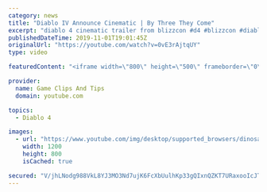 ```yaml
---
category: news
title: "Diablo IV Announce Cinematic | By Three They Come"
excerpt: "diablo 4 cinematic trailer from blizzcon #d4 #blizzcon #diablo."
publishedDateTime: 2019-11-01T19:01:45Z
originalUrl: "https://youtube.com/watch?v=0vE3rAjtqUY"
type: video

featuredContent: "<iframe width=\"800\" height=\"500\" frameborder=\"0\" src=\"https://www.youtube.com/embed/0vE3rAjtqUY\" allow=\"accelerometer; autoplay; encrypted-media; gyroscope; picture-in-picture\" allowfullscreen></iframe>"

provider:
  name: Game Clips And Tips
  domain: youtube.com

topics:
  - Diablo 4

images:
  - url: "https://www.youtube.com/img/desktop/supported_browsers/dinosaur.png"
    width: 1200
    height: 800
    isCached: true

secured: "V/jhLNodg988VkL8YJ3MO3Nd7ujK6FcXbUulhKp33gQIxnQZKT7URaxooIcJT5VDPut4paXtKMbqCyH3k3/G0zHW4lDzI+WzuBy7R2yL1lyvO0Ee5gnHOIvpj6mCeC5Hi/IZNqAfSqpM0PL2F1AtDpuXbKvQl1yKWeD9xJ2zGe+t1r82Ex9c8xCq+tQxguiugjPMMNQmy5JzNmjmjU87C/nqO4e5PPtBJIzDSDfNaad6GmItreYVaeYoKnON8lkYom6IhroVRer0UKIbM7TJjgXsAWeLn+K8nzwmo2gX304aNzGT9YXCXfuuhlRcS3puWRRKcPRAd9uvYJQ9NsRqm+nkiQ2nklyqBBgIvim+0s/SxdSIhshKPbT2UnTu3bk3CdIOtgHwWynnpuKG+6SjFg==;jDKIbzf7TZg5JBOV6amnBw=="
---
```



